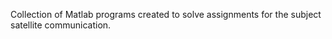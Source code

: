 Collection of Matlab programs created to solve assignments for the subject satellite communication.
